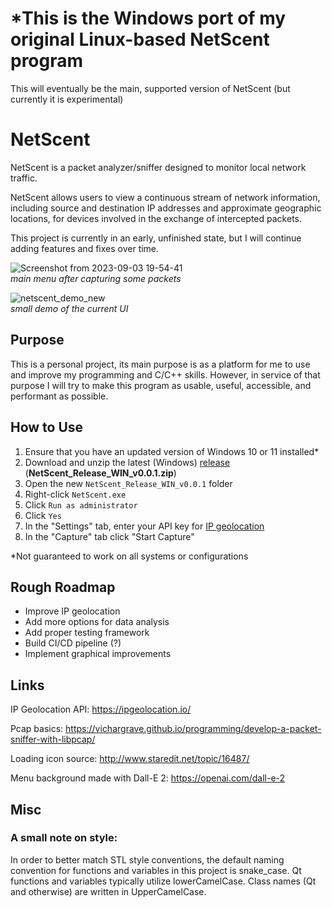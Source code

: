 # *This is the Windows port of my original Linux-based NetScent program  
This will eventually be the main, supported version of NetScent (but currently it is experimental) 

# NetScent

NetScent is a packet analyzer/sniffer designed to monitor local network traffic.  

NetScent allows users to view a continuous stream of network information, including source and destination IP addresses and approximate geographic locations, for devices involved in the exchange of intercepted packets.

This project is currently in an early, unfinished state, but I will continue adding features and fixes over time.

![Screenshot from 2023-09-03 19-54-41](https://github.com/rnofal1/NetScent/assets/57466011/87ff2a84-aeb7-42a8-a6b4-6440f5320bc3)  
*main menu after capturing some packets*

![netscent_demo_new](https://github.com/rnofal1/NetScent/assets/57466011/388fe346-9f46-4b17-9938-64787ac4ae81)  
*small demo of the current UI*


## Purpose
This is a personal project, its main purpose is as a platform for me to use and improve my programming and C/C++ skills. However, in service of that purpose I will try to make this program as usable, useful, accessible, and performant as possible.

## How to Use
1. Ensure that you have an updated version of Windows 10 or 11 installed*
2. Download and unzip the latest (Windows) [release](https://github.com/rnofal1/NetScent/releases/tag/v0.0.1(WIN)) (**NetScent_Release_WIN_v0.0.1.zip**)
3. Open the new `NetScent_Release_WIN_v0.0.1` folder
4. Right-click `NetScent.exe`
5. Click `Run as administrator`
6. Click `Yes`
7. In the "Settings" tab, enter your API key for [IP geolocation](https://ipgeolocation.io/)
8. In the "Capture" tab click "Start Capture"

*Not guaranteed to work on all systems or configurations

## Rough Roadmap
- Improve IP geolocation 
- Add more options for data analysis
- Add proper testing framework
- Build CI/CD pipeline (?)
- Implement graphical improvements

## Links
IP Geolocation API: https://ipgeolocation.io/  

Pcap basics: https://vichargrave.github.io/programming/develop-a-packet-sniffer-with-libpcap/

Loading icon source: http://www.staredit.net/topic/16487/

Menu background made with Dall-E 2: https://openai.com/dall-e-2  
  
## Misc  
### A small note on style:  
In order to better match STL style conventions, the default naming convention for functions and variables in this project is snake_case. Qt functions and variables typically utilize lowerCamelCase. Class names (Qt and otherwise) are written in UpperCamelCase.  




